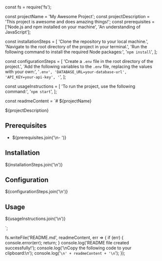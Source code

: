 const fs = require('fs');

const projectName = 'My Awesome Project';
const projectDescription = 'This project is awesome and does amazing things!';
const prerequisites = ['Node.js and npm installed on your machine', 'An understanding of JavaScript'];

const installationSteps = [
  'Clone the repository to your local machine.',
  'Navigate to the root directory of the project in your terminal.',
  'Run the following command to install the required Node packages:',
  '```npm install```',
];

const configurationSteps = [
  'Create a `.env` file in the root directory of the project.',
  'Add the following variables to the `.env` file, replacing the values with your own:',
  '```.env',
  'DATABASE_URL=your-database-url',
  'API_KEY=your-api-key',
  '```',
];

const usageInstructions = [
  'To run the project, use the following command:',
  '```npm start```',
];

const readmeContent = `# ${projectName}

${projectDescription}

## Prerequisites
- ${prerequisites.join('\n- ')}

## Installation
${installationSteps.join('\n')}

## Configuration
${configurationSteps.join('\n')}

## Usage
${usageInstructions.join('\n')}

`;

fs.writeFile('README.md', readmeContent, err => {
  if (err) {
    console.error(err);
    return;
  }
  console.log('README file created successfully!');
  console.log('\nCopy the following code to your clipboard:\n');
  console.log('```\n' + readmeContent + '\n```');
});
